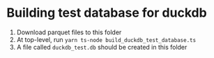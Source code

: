 # Building test database for duckdb

1. Download parquet files to this folder
2. At top-level, run `yarn ts-node build_duckdb_test_database.ts`
3. A file called `duckdb_test.db` should be created in this folder
